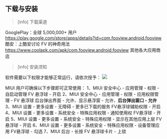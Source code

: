## 下载与安装

>[info] 下载渠道

GooglePlay：全球 5,000,000+ 用户
https://play.google.com/store/apps/details?id=com.fooview.android.fooview
酷安：上酷安讨论 FV 的神奇用法
https://www.coolapk.com/apk/com.fooview.android.fooview
其他各大应用商店

>[info] 安装须知

软件需要以下权限才能够正常运行，请依次授予：
![](http://ww1.sinaimg.cn/large/6b1dd0a7ly1fzrycrn311j20u01idq83.jpg)

MIUI 用户可确保以下步骤即可正常使用：
1、MIUI 安全中心 - 应用管理 - 权限 - 自启动管理
FV 悬浮球 - 开启
2、MIUI 安全中心 - 应用管理 - 权限 - 应用权限管理 - FV 悬浮球
后台弹出界面 - 允许、显示悬浮窗 - 允许、**后台弹出窗口 - 允许**
3、MIUI 设置 - 更多设置 - 无障碍 - 更多已下载的服务
FV悬浮球辅助权限 - 开启
4、MIUI 设置 - 更多设置 - 系统安全 - 特殊应用权限 - 通知使用权
FV悬浮球 - 开启
5、MIUI 设置 - 更多设置 - 系统安全 - 特殊应用权限 - 显示在其他应用上层
FV悬浮球 - 开启
6、MIUI 设置 - 更多设置 - 系统安全 - 特殊应用权限 - 设备管理应用
FV悬浮球 - 勾选
7、MIUI 后台 - 长按 FV 悬浮球卡片 - 上锁